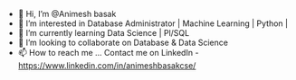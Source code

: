 - 👋 Hi, I’m @Animesh basak
- 👀 I’m interested in Database Administrator | Machine Learning | Python |
- 🌱 I’m currently learning Data Science | Pl/SQL
- 💞️ I’m looking to collaborate on Database & Data Science
- 📫 How to reach me ... Contact me on LinkedIn - https://www.linkedin.com/in/animeshbasakcse/

<!---
Animeshbasak2361/Animeshbasak2361 is a ✨ special ✨ repository because its `README.md` (this file) appears on your GitHub profile.
You can click the Preview link to take a look at your changes.
--->
